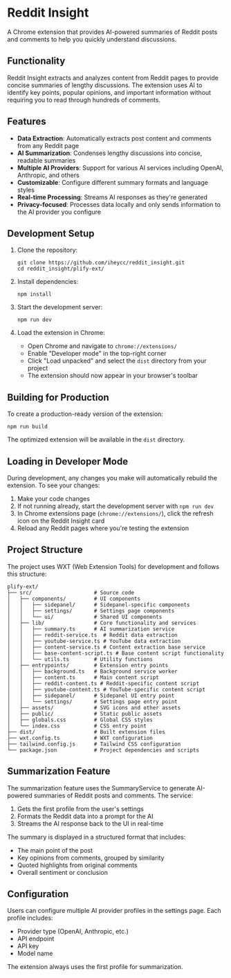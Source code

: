 # Reddit Insight

A Chrome extension that provides AI-powered summaries of Reddit posts and comments to help you quickly understand discussions.

## Functionality

Reddit Insight extracts and analyzes content from Reddit pages to provide concise summaries of lengthy discussions. The extension uses AI to identify key points, popular opinions, and important information without requiring you to read through hundreds of comments.

## Features

- **Data Extraction**: Automatically extracts post content and comments from any Reddit page
- **AI Summarization**: Condenses lengthy discussions into concise, readable summaries
- **Multiple AI Providers**: Support for various AI services including OpenAI, Anthropic, and others
- **Customizable**: Configure different summary formats and language styles
- **Real-time Processing**: Streams AI responses as they're generated
- **Privacy-focused**: Processes data locally and only sends information to the AI provider you configure

## Development Setup

1. Clone the repository:
   ```
   git clone https://github.com/iheycc/reddit_insight.git
   cd reddit_insight/plify-ext/
   ```

2. Install dependencies:
   ```
   npm install
   ```

3. Start the development server:
   ```
   npm run dev
   ```

4. Load the extension in Chrome:
   - Open Chrome and navigate to `chrome://extensions/`
   - Enable "Developer mode" in the top-right corner
   - Click "Load unpacked" and select the `dist` directory from your project
   - The extension should now appear in your browser's toolbar

## Building for Production

To create a production-ready version of the extension:

```
npm run build
```

The optimized extension will be available in the `dist` directory.

## Loading in Developer Mode

During development, any changes you make will automatically rebuild the extension. To see your changes:

1. Make your code changes
2. If not running already, start the development server with `npm run dev`
3. In Chrome extensions page (`chrome://extensions/`), click the refresh icon on the Reddit Insight card
4. Reload any Reddit pages where you're testing the extension

## Project Structure

The project uses WXT (Web Extension Tools) for development and follows this structure:

```
plify-ext/
├── src/                    # Source code
│   ├── components/         # UI components
│   │   ├── sidepanel/      # Sidepanel-specific components
│   │   ├── settings/       # Settings page components
│   │   └── ui/             # Shared UI components
│   ├── lib/                # Core functionality and services
│   │   ├── summary.ts      # AI summarization service
│   │   ├── reddit-service.ts  # Reddit data extraction
│   │   ├── youtube-service.ts # YouTube data extraction
│   │   ├── content-service.ts # Content extraction base service
│   │   ├── base-content-script.ts # Base content script functionality
│   │   └── utils.ts        # Utility functions
│   ├── entrypoints/        # Extension entry points
│   │   ├── background.ts   # Background service worker
│   │   ├── content.ts      # Main content script
│   │   ├── reddit-content.ts # Reddit-specific content script
│   │   ├── youtube-content.ts # YouTube-specific content script
│   │   ├── sidepanel/      # Sidepanel UI entry point
│   │   └── settings/       # Settings page entry point
│   ├── assets/             # SVG icons and other assets
│   ├── public/             # Static public assets
│   ├── globals.css         # Global CSS styles
│   └── index.css           # CSS entry point
├── dist/                   # Built extension files
├── wxt.config.ts           # WXT configuration
├── tailwind.config.js      # Tailwind CSS configuration
└── package.json            # Project dependencies and scripts
```

## Summarization Feature

The summarization feature uses the SummaryService to generate AI-powered summaries of Reddit posts and comments. The service:

1. Gets the first profile from the user's settings
2. Formats the Reddit data into a prompt for the AI
3. Streams the AI response back to the UI in real-time

The summary is displayed in a structured format that includes:
- The main point of the post
- Key opinions from comments, grouped by similarity
- Quoted highlights from original comments
- Overall sentiment or conclusion

## Configuration

Users can configure multiple AI provider profiles in the settings page. Each profile includes:
- Provider type (OpenAI, Anthropic, etc.)
- API endpoint
- API key
- Model name

The extension always uses the first profile for summarization.
